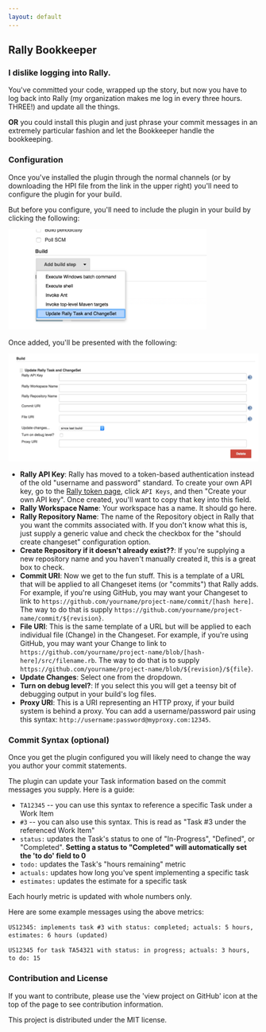 ```yaml
---
layout: default
---
```


## Rally Bookkeeper

### I dislike logging into Rally.
You've committed your code, wrapped up the story, but now you have to log back into Rally (my organization makes me log in every three hours. THREE!) and update all the things.

**OR** you could install this plugin and just phrase your commit messages in an extremely particular fashion and let the Bookkeeper handle the bookkeeping.

### Configuration
Once you've installed the plugin through the normal channels (or by downloading the HPI file from the link in the upper right) you'll need to configure the plugin for your build.

But before you configure, you'll need to include the plugin in your build by clicking the following:

<img src="img/config-add-build.png" width="400">

Once added, you'll be presented with the following:

<img src="img/config-add-params.png" width="800">

* **Rally API Key**: Rally has moved to a token-based authentication instead of the old "username and password" standard. To create your own API key, go to the [Rally token page](https://rally1.rallydev.com/login), click `API Keys`, and then "Create your own API key". Once created, you'll want to copy that key into this field.
* **Rally Workspace Name**: Your workspace has a name. It should go here.
* **Rally Repository Name**: The name of the Repository object in Rally that you want the commits associated with. If you don't know what this is, just supply a generic value and check the checkbox for the "should create changeset" configuration option.
* **Create Repository if it doesn't already exist??**: If you're supplying a new repository name and you haven't manually created it, this is a great box to check.
* **Commit URI**: Now we get to the fun stuff. This is a template of a URL that will be applied to all Changeset items (or "commits") that Rally adds. For example, if you're using GitHub, you may want your Changeset to link to `https://github.com/yourname/project-name/commit/[hash here]`. The way to do that is supply `https://github.com/yourname/project-name/commit/${revision}`.
* **File URI**: This is the same template of a URL but will be applied to each individual file (Change) in the Changeset. For example, if you're using GitHub, you may want your Change to link to `https://github.com/yourname/project-name/blob/[hash-here]/src/filename.rb`. The way to do that is to supply `https://github.com/yourname/project-name/blob/${revision}/${file}`.
* **Update Changes**: Select one from the dropdown.
* **Turn on debug level?**: If you select this you will get a teensy bit of debugging output in your build's log files.
* **Proxy URI**: This is a URI representing an HTTP proxy, if your build system is behind a proxy. You can add a username/password pair using this syntax: `http://username:password@myproxy.com:12345`.

### Commit Syntax (optional)
Once you get the plugin configured you will likely need to change the way you author your commit statements.

The plugin can update your Task information based on the commit messages you supply. Here is a guide:

* `TA12345` -- you can use this syntax to reference a specific Task under a Work Item
* `#3` -- you can also use this syntax. This is read as "Task #3 under the referenced Work Item"
* `status:` updates the Task's status to one of "In-Progress", "Defined", or "Completed". **Setting a status to "Completed" will automatically set the 'to do' field to 0**
* `todo:` updates the Task's "hours remaining" metric
* `actuals:` updates how long you've spent implementing a specific task
* `estimates:` updates the estimate for a specific task

Each hourly metric is updated with whole numbers only.

Here are some example messages using the above metrics:

```text
US12345: implements task #3 with status: completed; actuals: 5 hours, estimates: 6 hours (updated)
```
```text
US12345 for task TA54321 with status: in progress; actuals: 3 hours, to do: 15
```

### Contribution and License
If you want to contribute, please use the 'view project on GitHub' icon at the top of the page to see contribution information.

This project is distributed under the MIT license.
